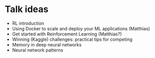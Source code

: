 # Talk ideas
* RL introduction
* Using Docker to scale and deploy your ML applications (Matthias)
* Get started with Reinforcement Learning (Matthias?)
* Winning (Kaggle) challenges: practical tips for competing
* Memory in deep neural networks
* Neural network patterns
